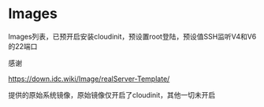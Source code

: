 # Images

Images列表，已预开启安装cloudinit，预设置root登陆，预设值SSH监听V4和V6的22端口

感谢

https://down.idc.wiki/Image/realServer-Template/

提供的原始系统镜像，原始镜像仅开启了cloudinit，其他一切未开启
